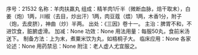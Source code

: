 序号：21532
名称：羊肉扶羸丸
组成：精羊肉1斤半（微断血脉，焙干取末），白姜（炮）1两，川椒（去目，炒出汗）1两，肉豆蔻（煨）1两，木香1分，附子（炮，去皮脐），神曲（炒）半两。
出处：《三因》卷十一。
主治：脾胃不和，不进饮食，脏腑虚滑。
加减：None
功效：None
用法用量：每服50丸，食前米汤送下。
制备方法：上为末，煮粟米饮为丸，如梧桐子大。
临床应用：None
各家论述：None
用药禁忌：None
附注：老人虚人尤宜服之。
